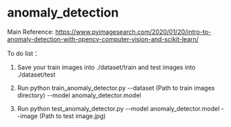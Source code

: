 # anomaly_detection

Main Reference: https://www.pyimagesearch.com/2020/01/20/intro-to-anomaly-detection-with-opencv-computer-vision-and-scikit-learn/

To do list：
1. Save your train images into ./dataset/train and test images into ./dataset/test

2. Run
python train_anomaly_detector.py --dataset (Path to train images directory) --model anomaly_detector.model

3. Run 
python test_anomaly_detector.py --model anomaly_detector.model --image (Path to test image.jpg)
